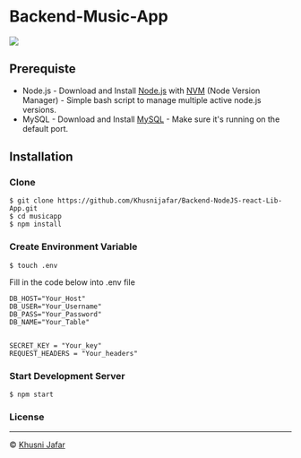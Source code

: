 # Backend-Music-App

![](https://img.shields.io/badge/Dependencies-Express-green.svg)


## Prerequiste
- Node.js - Download and Install [Node.js](https://nodejs.org/en/) with [NVM](https://github.com/creationix/nvm) (Node Version Manager) - Simple bash script to manage multiple active node.js versions.
- MySQL - Download and Install [MySQL](https://www.mysql.com/downloads/) - Make sure it's running on the default port.  

## Installation
### Clone
```
$ git clone https://github.com/Khusnijafar/Backend-NodeJS-react-Lib-App.git
$ cd musicapp
$ npm install
```

### Create Environment Variable
```
$ touch .env
```
Fill in the code below into .env file
```
DB_HOST="Your_Host"
DB_USER="Your_Username"
DB_PASS="Your_Password"
DB_NAME="Your_Table"


SECRET_KEY = "Your_key"
REQUEST_HEADERS = "Your_headers"

```
### Start Development Server
```
$ npm start
```

### License
----

© [Khusni Jafar](https://github.com/Khusnijafar)
